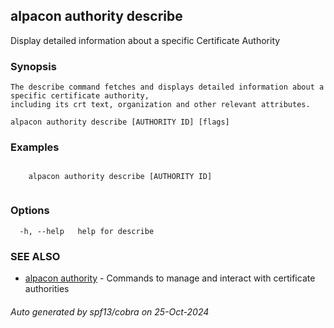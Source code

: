 ## alpacon authority describe

Display detailed information about a specific Certificate Authority

### Synopsis


	The describe command fetches and displays detailed information about a specific certificate authority, 
	including its crt text, organization and other relevant attributes. 
	

```
alpacon authority describe [AUTHORITY ID] [flags]
```

### Examples

```
 
	alpacon authority describe [AUTHORITY ID]
	
```

### Options

```
  -h, --help   help for describe
```

### SEE ALSO

* [alpacon authority](alpacon_authority.md)	 - Commands to manage and interact with certificate authorities

###### Auto generated by spf13/cobra on 25-Oct-2024
